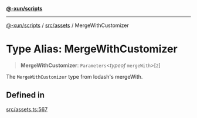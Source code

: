 [**@-xun/scripts**](../../../README.md)

***

[@-xun/scripts](../../../README.md) / [src/assets](../README.md) / MergeWithCustomizer

# Type Alias: MergeWithCustomizer

> **MergeWithCustomizer**: `Parameters`\<*typeof* `mergeWith`\>\[`2`\]

The `MergeWithCustomizer` type from lodash's mergeWith.

## Defined in

[src/assets.ts:567](https://github.com/Xunnamius/xscripts/blob/28c221bb8a859e69003ba2447e3f5763dc92a0ec/src/assets.ts#L567)
